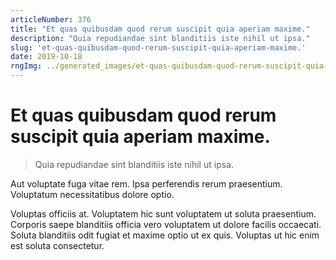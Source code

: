 ```yaml
---
articleNumber: 376
title: "Et quas quibusdam quod rerum suscipit quia aperiam maxime."
description: "Quia repudiandae sint blanditiis iste nihil ut ipsa."
slug: 'et-quas-quibusdam-quod-rerum-suscipit-quia-aperiam-maxime.'
date: 2019-10-18
rngImg: ../generated_images/et-quas-quibusdam-quod-rerum-suscipit-quia-aperiam-maxime..jpg
---
```


# Et quas quibusdam quod rerum suscipit quia aperiam maxime.

> Quia repudiandae sint blanditiis iste nihil ut ipsa.

Aut voluptate fuga vitae rem. Ipsa perferendis rerum praesentium. Voluptatum necessitatibus dolore optio.
 Voluptas officiis at. Voluptatem hic sunt voluptatem ut soluta praesentium. Corporis saepe blanditiis officia vero voluptatem ut dolore facilis occaecati. Soluta blanditiis odit fugiat et maxime optio ut ex quis. Voluptas ut hic enim est soluta consectetur.
